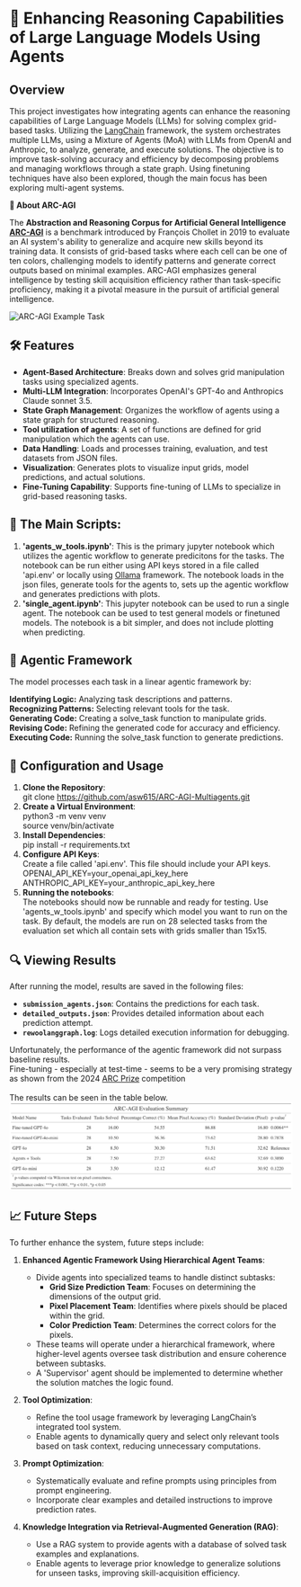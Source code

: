 # 🚀 Enhancing Reasoning Capabilities of Large Language Models Using Agents

## Overview

This project investigates how integrating agents can enhance the reasoning capabilities of Large Language Models (LLMs) for solving complex grid-based tasks. Utilizing the [LangChain](https://langchain.com/) framework, the system orchestrates multiple LLMs, using a Mixture of Agents (MoA) with LLMs from OpenAI and Anthropic, to analyze, generate, and execute solutions. The objective is to improve task-solving accuracy and efficiency by decomposing problems and managing workflows through a state graph. Using finetuning techniques have also been explored, though the main focus has been exploring multi-agent systems. 

**🌟 About ARC-AGI**

The **Abstraction and Reasoning Corpus for Artificial General Intelligence [ARC-AGI](https://arcprize.org/)** is a benchmark introduced by François Chollet in 2019 to evaluate an AI system's ability to generalize and acquire new skills beyond its training data. It consists of grid-based tasks where each cell can be one of ten colors, challenging models to identify patterns and generate correct outputs based on minimal examples. ARC-AGI emphasizes general intelligence by testing skill acquisition efficiency rather than task-specific proficiency, making it a pivotal measure in the pursuit of artificial general intelligence. 

![ARC-AGI Example Task](https://arcprize.org/media/images/arc-example-task.jpg)

## 🛠️ Features

- **Agent-Based Architecture**: Breaks down and solves grid manipulation tasks using specialized agents.
- **Multi-LLM Integration**: Incorporates OpenAI's GPT-4o and Anthropics Claude sonnet 3.5.
- **State Graph Management**: Organizes the workflow of agents using a state graph for structured reasoning.
- **Tool utilization of agents**: A set of functions are defined for grid manipulation which the agents can use.
- **Data Handling**: Loads and processes training, evaluation, and test datasets from JSON files.
- **Visualization**: Generates plots to visualize input grids, model predictions, and actual solutions.
- **Fine-Tuning Capability**: Supports fine-tuning of LLMs to specialize in grid-based reasoning tasks.

## 📂 The Main Scripts:
1. **'agents_w_tools.ipynb'**: This is the primary jupyter notebook which utilizes the agentic workflow to generate predicitons for the tasks. The notebook can be run either using API keys stored in a file called 'api.env' or locally using [Ollama](https://ollama.com/) framework. The notebook loads in the json files, generate tools for the agents to, sets up the agentic workflow and generates predictions with plots.
2. **'single_agent.ipynb'**: This jupyter notebook can be used to run a single agent. The notebook can be used to test general models or finetuned models. The notebook is a bit simpler, and does not include plotting when predicting.  

## 🤖 Agentic Framework
The model processes each task in a linear agentic framework by:

**Identifying Logic:** Analyzing task descriptions and patterns.<br>
**Recognizing Patterns:** Selecting relevant tools for the task.<br>
**Generating Code:** Creating a solve_task function to manipulate grids.<br>
**Revising Code:** Refining the generated code for accuracy and efficiency.<br>
**Executing Code:** Running the solve_task function to generate predictions.<br>

## 📝 Configuration and Usage
1. **Clone the Repository**:<br> 
git clone https://github.com/asw615/ARC-AGI-Multiagents.git
2. **Create a Virtual Environment**: <br>
python3 -m venv venv <br>
source venv/bin/activate
3. **Install Dependencies**: <br>
pip install -r requirements.txt
4. **Configure API Keys**: <br>
Create a file called 'api.env'. This file should include your API keys. <br>
OPENAI_API_KEY=your_openai_api_key_here <br>
ANTHROPIC_API_KEY=your_anthropic_api_key_here
5. **Running the notebooks**: <br>
The notebooks should now be runnable and ready for testing. Use 'agents_w_tools.ipynb' and specify which model you want to run on the task. By default, the models are run on 28 selected tasks from the evaluation set which all contain sets with grids smaller than 15x15.

## 🔍 Viewing Results

After running the model, results are saved in the following files:

- **`submission_agents.json`**: Contains the predictions for each task.
- **`detailed_outputs.json`**: Provides detailed information about each prediction attempt.
- **`rewoolanggraph.log`**: Logs detailed execution information for debugging.

Unfortunately, the performance of the agentic framework did not surpass baseline results. <br>
Fine-tuning - especially at test-time - seems to be a very promising strategy as shown from the 2024 [ARC Prize](https://arcprize.org/2024-results) competition <br><br>
The results can be seen in the table below. <br>
![Results](https://github.com/asw615/ARC-AGI-Multiagents/blob/main/results/table_of_results.png)

## 📈 Future Steps

To further enhance the system, future steps include:

1. **Enhanced Agentic Framework Using Hierarchical Agent Teams**:
   - Divide agents into specialized teams to handle distinct subtasks:
     - **Grid Size Prediction Team**: Focuses on determining the dimensions of the output grid.
     - **Pixel Placement Team**: Identifies where pixels should be placed within the grid.
     - **Color Prediction Team**: Determines the correct colors for the pixels.
   - These teams will operate under a hierarchical framework, where higher-level agents oversee task distribution and ensure coherence between subtasks.
   - A 'Supervisor' agent should be implemented to determine whether the solution matches the logic found.

2. **Tool Optimization**:
   - Refine the tool usage framework by leveraging LangChain’s integrated tool system.
   - Enable agents to dynamically query and select only relevant tools based on task context, reducing unnecessary computations.

3. **Prompt Optimization**:
   - Systematically evaluate and refine prompts using principles from prompt engineering.
   - Incorporate clear examples and detailed instructions to improve prediction rates.

4. **Knowledge Integration via Retrieval-Augmented Generation (RAG)**:
   - Use a RAG system to provide agents with a database of solved task examples and explanations.
   - Enable agents to leverage prior knowledge to generalize solutions for unseen tasks, improving skill-acquisition efficiency.
